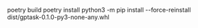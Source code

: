 poetry build
poetry install
python3 -m pip install --force-reinstall dist/gptask-0.1.0-py3-none-any.whl
